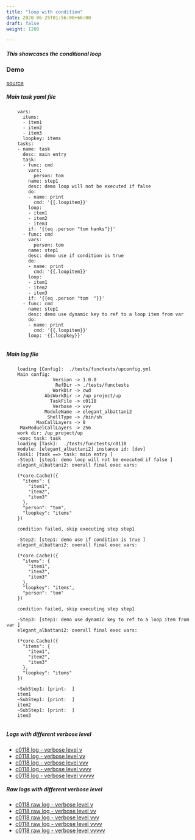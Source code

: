 ```yaml
---
title: "loop with condition"
date: 2020-06-25T01:56:00+66:00
draft: false
weight: 1280

---
```


##### This showcases the conditional loop


### Demo








[source](https://github.com/upcmd/up/blob/master/tests/functests/c0118.yml)

##### Main task yaml file
```
    vars:
      items:
      - item1
      - item2
      - item3
      loopkey: items
    tasks:
    - name: task
      desc: main entry
      task:
      - func: cmd
        vars:
          person: tom
        name: step1
        desc: demo loop will not be executed if false
        do:
        - name: print
          cmd: '{{.loopitem}}'
        loop:
        - item1
        - item2
        - item3
        if: '{{eq .person "tom hanks"}}'
      - func: cmd
        vars:
          person: tom
        name: step1
        desc: demo use if condition is true
        do:
        - name: print
          cmd: '{{.loopitem}}'
        loop:
        - item1
        - item2
        - item3
        if: '{{eq .person "tom  "}}'
      - func: cmd
        name: step1
        desc: demo use dynamic key to ref to a loop item from var
        do:
        - name: print
          cmd: '{{.loopitem}}'
        loop: '{{.loopkey}}'
    
```
##### Main log file
```
    loading [Config]:  ./tests/functests/upconfig.yml
    Main config:
                 Version -> 1.0.0
                  RefDir -> ./tests/functests
                 WorkDir -> cwd
              AbsWorkDir -> /up_project/up
                TaskFile -> c0118
                 Verbose -> vvv
              ModuleName -> elegant_albattani2
               ShellType -> /bin/sh
           MaxCallLayers -> 8
     MaxModuelCallLayers -> 256
    work dir: /up_project/up
    -exec task: task
    loading [Task]:  ./tests/functests/c0118
    module: [elegant_albattani2] instance id: [dev]
    Task1: [task ==> task: main entry ]
    -Step1: [step1: demo loop will not be executed if false ]
    elegant_albattani2: overall final exec vars:
    
    (*core.Cache)({
      "items": {
        "item1",
        "item2",
        "item3"
      },
      "person": "tom",
      "loopkey": "items"
    })
    
    condition failed, skip executing step step1
    
    -Step2: [step1: demo use if condition is true ]
    elegant_albattani2: overall final exec vars:
    
    (*core.Cache)({
      "items": {
        "item1",
        "item2",
        "item3"
      },
      "loopkey": "items",
      "person": "tom"
    })
    
    condition failed, skip executing step step1
    
    -Step3: [step1: demo use dynamic key to ref to a loop item from var ]
    elegant_albattani2: overall final exec vars:
    
    (*core.Cache)({
      "items": {
        "item1",
        "item2",
        "item3"
      },
      "loopkey": "items"
    })
    
    ~SubStep1: [print:  ]
    item1
    ~SubStep1: [print:  ]
    item2
    ~SubStep1: [print:  ]
    item3
    
```


##### Logs with different verbose level
* [c0118 log - verbose level v](../../logs/c0118_v)
* [c0118 log - verbose level vv](../../logs/c0118_vv)
* [c0118 log - verbose level vvv](../../logs/c0118_vvvv)
* [c0118 log - verbose level vvvv](../../logs/c0118_vvvv)
* [c0118 log - verbose level vvvvv](../../logs/c0118_vvvvv)

##### Raw logs with different verbose level
* [c0118 raw log - verbose level v](../../reflogs/c0118_v.log)
* [c0118 raw log - verbose level vv](../../reflogs/c0118_vv.log)
* [c0118 raw log - verbose level vvv](../../reflogs/c0118_vvv.log)
* [c0118 raw log - verbose level vvvv](../../reflogs/c0118_vvvv.log)
* [c0118 raw log - verbose level vvvvv](../../reflogs/c0118_vvvvv.log)







